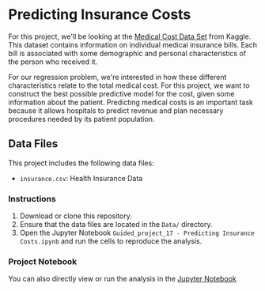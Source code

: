 # Predicting Insurance Costs

For this project, we'll be looking at the [Medical Cost Data Set](https://www.kaggle.com/datasets/mirichoi0218/insurance?resource=download) from Kaggle. This dataset contains information on individual medical insurance bills. Each bill is associated with some demographic and personal characteristics of the person who received it.

For our regression problem, we're interested in how these different characteristics relate to the total medical cost. For this project, we want to construct the best possible predictive model for the cost, given some information about the patient. Predicting medical costs is an important task because it allows hospitals to predict revenue and plan necessary procedures needed by its patient population. 

## Data Files

This project includes the following data files:

- `insurance.csv`: Health Insurance Data

### Instructions

1. Download or clone this repository.
2. Ensure that the data files are located in the `Data/` directory.
3. Open the Jupyter Notebook `Guided_project_17 - Predicting Insurance Costs.ipynb` and run the cells to reproduce the analysis.

### Project Notebook

You can also directly view or run the analysis in the [Jupyter Notebook](https://github.com/timmueller0/data_projects_misc/blob/main/projects/guided_project_17_predicting_insurance_costs/Guided_project_17%20-%20Predicting%20Insurance%20Costs.ipynb)




